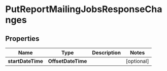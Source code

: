 

# PutReportMailingJobsResponseChanges


## Properties

| Name | Type | Description | Notes |
|------------ | ------------- | ------------- | -------------|
|**startDateTime** | **OffsetDateTime** |  |  [optional] |



